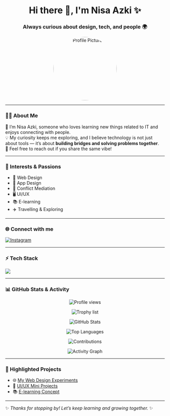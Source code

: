 <!-- Profile Header -->
<h1 align="center">Hi there 👋, I'm Nisa Azki ✨</h1>
<h3 align="center">Always curious about design, tech, and people 🌍</h3>

<!-- Profile Picture -->
<p align="center">
  <img src="nisaaa 1.png" alt="Profile Picture" width="200" style="border-radius:50%"/>
</p>

---

### 👩‍💻 About Me
🌱 I’m Nisa Azki, someone who loves learning new things related to IT and enjoys connecting with people.  
💡 My curiosity keeps me exploring, and I believe technology is not just about tools — it’s about **building bridges and solving problems together**.  
💬 Feel free to reach out if you share the same vibe!  

---

### 💎 Interests & Passions
- 🎨 Web Design  
- 📱 App Design  
- 🤝 Conflict Mediation  
- 🖥️ UI/UX  
- 📚 E-learning  
- ✈️ Travelling & Exploring  

---

### 🌐 Connect with me  
<p align="left">
  <a href="https://instagram.com/nis_firaaa" target="_blank">
    <img src="https://img.shields.io/badge/Instagram-E4405F?style=flat-square&logo=instagram&logoColor=white" alt="Instagram"/>
  </a>
</p>

---

### ⚡ Tech Stack  
<p align="left">
  <img src="https://skillicons.dev/icons?i=html,css,js,react,nodejs,tailwind,figma,github,python,mysql" />
</p>

---

### 📊 GitHub Stats & Activity  

<p align="center">
  <img src="https://komarev.com/ghpvc/?username=nisaazki46-wq&label=Profile%20views&color=ff69b4&style=flat" alt="Profile views" />
</p>

<p align="center">
  <img src="https://github-profile-trophy.vercel.app/?username=nisaazki46-wq&theme=radical&row=1&column=6" alt="Trophy list"/>
</p>

<p align="center">
  <img src="https://github-readme-stats.vercel.app/api?username=nisaazki46-wq&show_icons=true&theme=tokyonight" alt="GitHub Stats"/>
</p>

<p align="center">
  <img src="https://github-readme-stats.vercel.app/api/top-langs/?username=nisaazki46-wq&layout=compact&theme=tokyonight" alt="Top Languages"/>
</p>

<p align="center">
  <img src="https://github-contributor-stats.vercel.app/api?username=nisaazki46-wq&limit=5&theme=tokyonight&combine_all_yearly_contributions=true" alt="Contributions"/>
</p>

<p align="center">
  <img src="https://github-readme-activity-graph.vercel.app/graph?username=nisaazki46-wq&theme=react-dark&hide_border=true" alt="Activity Graph"/>
</p>

---

### 🚀 Highlighted Projects  
- 🌐 [My Web Design Experiments](#)  
- 📱 [UI/UX Mini Projects](#)  
- 📚 [E-learning Concept](#)  

---

✨ *Thanks for stopping by! Let’s keep learning and growing together.* ✨  
